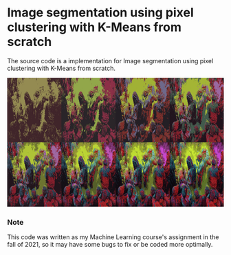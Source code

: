 # Image segmentation using pixel clustering with K-Means from scratch
The source code is a implementation for Image segmentation using pixel clustering with K-Means from scratch. 

<img src="https://raw.githubusercontent.com/MohsenEbadpour/Image-segmentation-using-pixel-clustering-with-K-Means-from-scratch/main/output.jpg" width="1200" height="300">

### Note
This code was written as my Machine Learning course's assignment in the fall of 2021, so it may have some bugs to fix or be coded more optimally.
